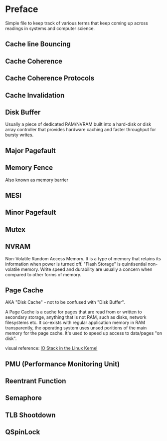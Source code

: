 Preface
=======

Simple file to keep track of various terms that keep coming up across readings
in systems and computer science.

Cache line Bouncing
-------------------

Cache Coherence
---------------

Cache Coherence Protocols
-------------------------


Cache Invalidation
------------------

Disk Buffer
-----------

Usually a piece of dedicated RAM/NVRAM built into a hard-disk or disk array
controller that provides hardware caching and faster throughput for bursty
writes.

Major Pagefault
---------------

Memory Fence
------------
Also known as memory barrier

MESI
----

Minor Pagefault
---------------

Mutex
-----

NVRAM
-----

Non-Volatile Random Access Memory. It is a type of memory that retains its
information when power is turned off. "Flash Storage" is quintisential
non-volatile memory. Write speed and durability are usually a concern when
compared to other forms of memory.

Page Cache
----------

AKA "Disk Cache" - not to be confused with "Disk Buffer".

A Page Cache is a cache for pages that are read from or written to secondary
storage, anything that is not RAM, such as disks, network filesystems etc. It
co-exists with regular application memory in RAM transparently, the operating
system uses unsed poritions of the main memory for the page cache. It's used to
speed up access to data/pages "on disk".

visual reference: [IO Stack in the Linux Kernel](https://upload.wikimedia.org/wikipedia/commons/3/30/IO_stack_of_the_Linux_kernel.svg)


PMU (Performance Monitoring Unit)
---------------------------------

Reentrant Function
------------------

Semaphore
---------

TLB Shootdown
-------------

QSpinLock
---------

